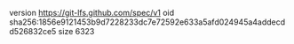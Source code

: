 version https://git-lfs.github.com/spec/v1
oid sha256:1856e9121453b9d7228233dc7e72592e633a5afd024945a4addecdd526832ce5
size 6323
